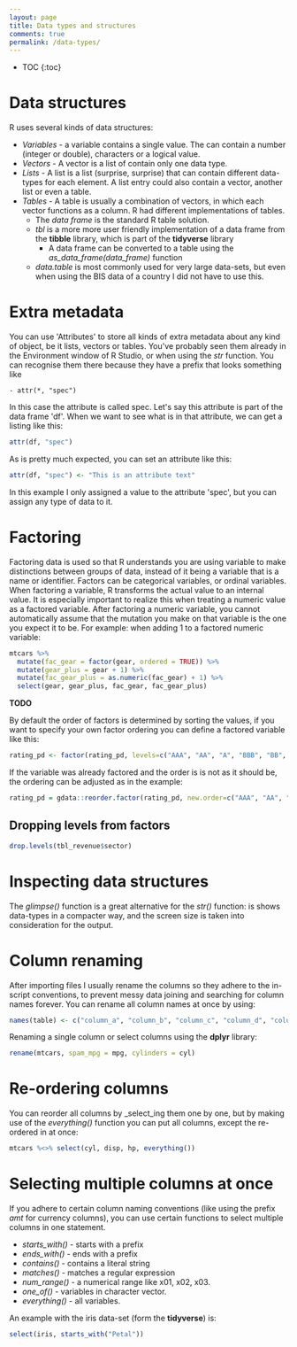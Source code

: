 ```yaml
---
layout: page
title: Data types and structures
comments: true
permalink: /data-types/
---
```


* TOC
{:toc}

# Data structures

R uses several kinds of data structures:

*   _Variables_ - a variable contains a single value. The can contain a number (integer or double), characters or a logical value.
*   _Vectors_ - A vector is a list of contain only one data type.
*   _Lists_ - A list is a list (surprise, surprise) that can contain different data-types for each element. A list entry could also contain a vector, another list or even a table.
*   _Tables_ - A table is usually a combination of vectors, in which each vector functions as a column. R had different implementations of tables.
    *   The _data frame_ is the standard R table solution.
    *   _tbl_ is a more more user friendly implementation of a data frame from the **tibble** library, which is part of the **tidyverse** library
        *   A data frame can be converted to a table using the _as_data_frame(data_frame)_ function
    *   _data.table_ is most commonly used for very large data-sets, but even when using the BIS data of a country I did not have to use this.

# Extra metadata

You can use 'Attributes' to store all kinds of extra metadata about any kind of object, be it lists, vectors or tables. You've probably seen them already in the Environment window of R Studio, or when using the _str_ function. You can recognise them there because they have a prefix that looks something like 
```
- attr(*, "spec")
```
In this case the attribute is called spec. Let's say this attribute is part of the data frame 'df'. When we want to see what is in that attribute, we can get a listing like this:
```r
attr(df, "spec")
```
As is pretty much expected, you can set an attribute like this:
```r
attr(df, "spec") <- "This is an attribute text"
```
In this example I only assigned a value to the attribute 'spec', but you can assign any type of data to it.

# Factoring

Factoring data is used so that R understands you are using variable to make distinctions between groups of data, instead of it being a variable that is a name or identifier. Factors can be categorical variables, or ordinal variables.
When factoring a variable, R transforms the actual value to an internal value. It is especially important to realize this when treating a numeric value as a factored variable. After factoring a numeric variable, you cannot automatically assume that the mutation you make on that variable is the one you expect it to be. For example: when adding 1 to a factored numeric variable:
```r
mtcars %>%
  mutate(fac_gear = factor(gear, ordered = TRUE)) %>%
  mutate(gear_plus = gear + 1) %>%
  mutate(fac_gear_plus = as.numeric(fac_gear) + 1) %>%
  select(gear, gear_plus, fac_gear, fac_gear_plus)
```

**TODO**

By default the order of factors is determined by sorting the values, if you want to specify your own factor ordering you can define a factored variable like this:

```r
rating_pd <- factor(rating_pd, levels=c("AAA", "AA", "A", "BBB", "BB", "B", "CCC", "CC", "C", "D"), ordered=TRUE)
```

If the variable was already factored and the order is is not as it should be, the ordering can be adjusted as in the example:

```r
rating_pd = gdata::reorder.factor(rating_pd, new.order=c("AAA", "AA", "A", "BBB", "BB", "B", "CCC", "CC", "C", "D"))
```
<a name="dropping-factor-levels"></a>
## Dropping levels from factors

```r
drop.levels(tbl_revenue$sector)
```

# Inspecting data structures

The _glimpse()_ function is a great alternative for the _str()_ function: is shows data-types in a compacter way, and the screen size is taken into consideration for the output.

# Column renaming

After importing files I usually rename the columns so they adhere to the in-script conventions, to prevent messy data joining and searching for column names forever. You can rename all column names at once by using:

```r
names(table) <- c("column_a", "column_b", "column_c", "column_d", "column_e")
```

Renaming a single column or select columns using the **dplyr** library:

```r
rename(mtcars, spam_mpg = mpg, cylinders = cyl)
```

# Re-ordering columns

You can reorder all columns by _select_ing them one by one, but by making use of the _everything()_ function you can put all columns, except the re-ordered in at once:

```r
mtcars %<>% select(cyl, disp, hp, everything())
```

# Selecting multiple columns at once

If you adhere to certain column naming conventions (like using the prefix _amt_ for currency columns), you can use certain functions to select multiple columns in one statement.

*   _starts_with()_ - starts with a prefix
*   _ends_with()_ - ends with a prefix
*   _contains()_ - contains a literal string
*   _matches()_ - matches a regular expression
*   _num_range()_ - a numerical range like x01, x02, x03.
*   _one_of()_ - variables in character vector.
*   _everything()_ - all variables.

An example with the iris data-set (form the **tidyverse**) is:

```r
select(iris, starts_with("Petal"))
```
